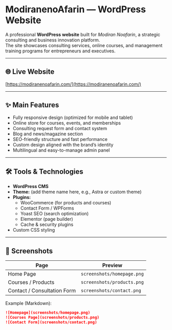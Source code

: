 # ModiranenoAfarin — WordPress Website

A professional **WordPress website** built for *Modiran Noafarin*, a strategic consulting and business innovation platform.  
The site showcases consulting services, online courses, and management training programs for entrepreneurs and executives.

---

## 🌐 Live Website  
[https://modiranenoafarin.com/](https://modiranenoafarin.com/)

---

## ✨ Main Features

- Fully responsive design (optimized for mobile and tablet)  
- Online store for courses, events, and memberships  
- Consulting request form and contact system  
- Blog and news/magazine section  
- SEO-friendly structure and fast performance  
- Custom design aligned with the brand’s identity  
- Multilingual and easy-to-manage admin panel  

---

## 🛠️ Tools & Technologies

- **WordPress CMS**  
- **Theme:** (add theme name here, e.g., Astra or custom theme)  
- **Plugins:**  
  - WooCommerce (for products and courses)  
  - Contact Form / WPForms  
  - Yoast SEO (search optimization)  
  - Elementor (page builder)  
  - Cache & security plugins  
- Custom CSS styling  

---

## 📸 Screenshots

| Page | Preview |
|------|----------|
| Home Page | `screenshots/homepage.png` |
| Courses / Products | `screenshots/products.png` |
| Contact / Consultation Form | `screenshots/contact.png` |

Example (Markdown):

```markdown
![Homepage](screenshots/homepage.png)  
![Courses Page](screenshots/products.png)  
![Contact Form](screenshots/contact.png)
